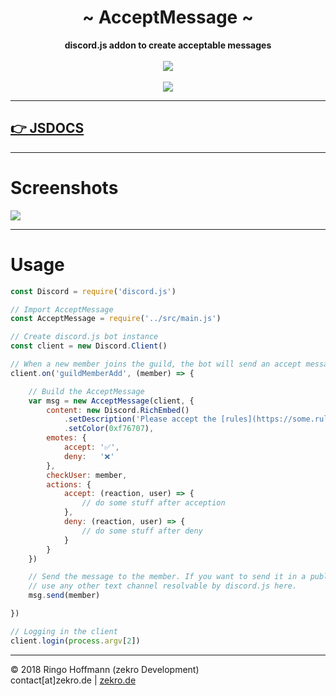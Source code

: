 <div align="center">
     <h1>~ AcceptMessage ~</h1>
     <strong>discord.js addon to create acceptable messages</strong><br><br>
     <a href="https://zekro.de/docs/acceptmessage"><img src="https://img.shields.io/badge/docs-jsdocs-c918cc.svg" /></a>
    <br>
    <br>
    <a href="https://nodei.co/npm/acceptmessage/"><img src="https://nodei.co/npm/acceptmessage.png?downloads=true"></a>
 </div>

---

## [👉 JSDOCS](https://zekro.de/docs/acceptmessage)

---

# Screenshots

![](http://zekro.de/ss/2018-07-11_19-16-57.gif)

---

# Usage

```js
const Discord = require('discord.js')

// Import AcceptMessage
const AcceptMessage = require('../src/main.js')

// Create discord.js bot instance
const client = new Discord.Client()

// When a new member joins the guild, the bot will send an accept message to them via PN
client.on('guildMemberAdd', (member) => {

    // Build the AcceptMessage
    var msg = new AcceptMessage(client, {
        content: new Discord.RichEmbed()
            .setDescription('Please accept the [rules](https://some.rules.or.so) of the guild by clicking the ✅ reaction below.')
            .setColor(0xf76707),
        emotes: {
            accept: '✅',
            deny:   '❌'
        },
        checkUser: member,
        actions: {
            accept: (reaction, user) => {
                // do some stuff after acception
            },
            deny: (reaction, user) => {
                // do some stuff after deny
            }
        }
    })

    // Send the message to the member. If you want to send it in a public channel, just
    // use any other text channel resolvable by discord.js here.
    msg.send(member)

})

// Logging in the client
client.login(process.argv[2])
```

---

© 2018 Ringo Hoffmann (zekro Development)  
contact[at]zekro.de | [zekro.de](https://zekro.de)
